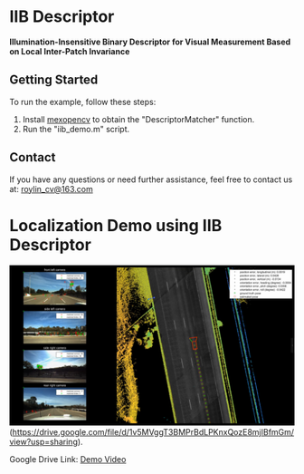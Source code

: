 # IIB Descriptor

**Illumination-Insensitive Binary Descriptor for Visual Measurement Based on Local Inter-Patch Invariance**

## Getting Started

To run the example, follow these steps:

1. Install [mexopencv](https://kyamagu.github.io/mexopencv/) to obtain the "DescriptorMatcher" function.
2. Run the "iib_demo.m" script.

## Contact

If you have any questions or need further assistance, feel free to contact us at: roylin_cv@163.com

# Localization Demo using IIB Descriptor

![Localization Demo](https://github.com/roylin1229/IIB_descriptor/blob/main/img.png)(https://drive.google.com/file/d/1v5MVggT3BMPrBdLPKnxQozE8mjIBfmGm/view?usp=sharing).

Google Drive Link: [Demo Video](https://drive.google.com/file/d/1v5MVggT3BMPrBdLPKnxQozE8mjIBfmGm/view?usp=sharing)
